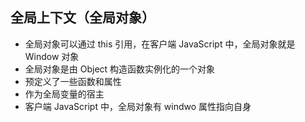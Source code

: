 ## 全局上下文（全局对象）

- 全局对象可以通过 this 引用，在客户端 JavaScript 中，全局对象就是 Window 对象
- 全局对象是由 Object 构造函数实例化的一个对象
- 预定义了一些函数和属性
- 作为全局变量的宿主
- 客户端 JavaScript 中，全局对象有 windwo 属性指向自身
